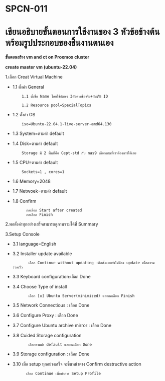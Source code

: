 # SPCN-011
# เขียนอธิบายขั้นตอนการใช้งานของ 3 หัวข้อข้างต้น พร้อมรูปประกอบของชิ้นงานตนเอง
**ขั้นตอนสร้าง vm and ct on Proxmox cluster**

**create master vm (ubuntu-22.04)**

1.เลือก Creat Virtual Machine

* 1.1 ตั้งค่า General

          1.1 ตั้งชื่อ Name โดยใช้อักษร 3ตัวตามชื่อจริง+กับVm ID 
            
          1.2 Resource pool=SpecialTopics
          
* 1.2 ตั้งค่า OS

          iso=Ubuntu-22.04.1-live-server-amd64.130
          
* 1.3 System=ตามค่า default

* 1.4 Disk=ตามค่า default

          Storage มี 2 พื้นที่คือ Cept-std กับ nas9 เลือกตามที่เราต้องการได้เลย
          
* 1.5  CPU=ตามค่า default

          Sockets=1 , cores=1
          
* 1.6 Memory=2048

* 1.7 Netwoek=ตามค่า default

* 1.8 Confirm

            กดเลือก Start after created 
            กดเลือก Finish 

2.พอตั้งค่าทุกอย่างเสร็จสามารถดูภาพรวมได้ที่ Summary

3.Setup Console

* 3.1 language=English

* 3.2 Installer update available

             เลือก Continue without updating :ติดตั้งแบบยังไม่ต้อง update เพื่อความรวดเร็ว
             
* 3.3  Keyboard configuration:เลือก Done

* 3.4  Choose Type of install

             เลือก [x] Ubuntu Server(minimized) และกดเลือก Finish

* 3.5 Network Connectious : เลือก Done

* 3.6 Configure Proxy : เลือก Done

* 3.7 Configure  Ubuntu archive mirror : เลือก Done

* 3.8 Cuided Storage configuration
  
             เลือกตามค่า default และกดเลือก Done
             
* 3.9 Storage configuration : เลือก Done

* 3.10 เมื่อ setup ทุกอย่างเสร็จ จะขึ้นหน้าต่าง Confirm destructive action

            เลือก Continue เพื่อทำการ Setup Profile
